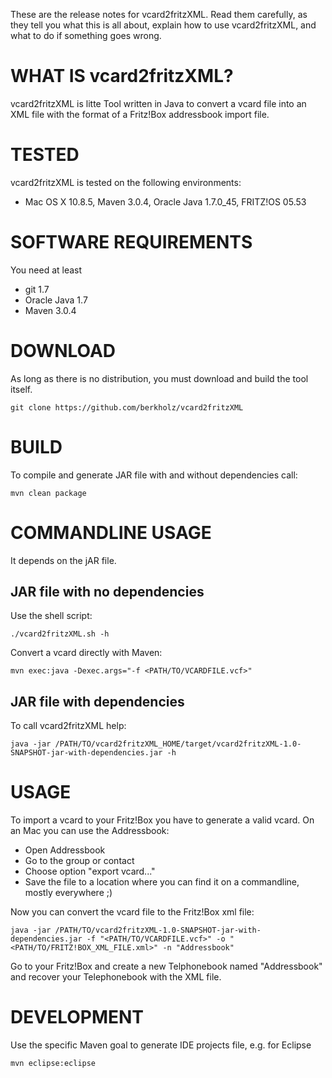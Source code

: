 These are the release notes for vcard2fritzXML.  Read them carefully,
as they tell you what this is all about, explain how to use vcard2fritzXML, 
and what to do if something goes wrong. 

# WHAT IS vcard2fritzXML?

vcard2fritzXML is litte Tool written in Java to convert a vcard file into an XML file 
with the format of a Fritz!Box addressbook import file.

# TESTED

vcard2fritzXML is tested on the following environments:
* Mac OS X 10.8.5, Maven 3.0.4, Oracle Java 1.7.0_45, FRITZ!OS 05.53

# SOFTWARE REQUIREMENTS

You need at least

 * git 1.7
 * Oracle Java 1.7
 * Maven 3.0.4


# DOWNLOAD

As long as there is no distribution, you must download and build the tool itself.

    git clone https://github.com/berkholz/vcard2fritzXML
    
    
# BUILD

To compile and generate JAR file with and without dependencies call:

	mvn clean package


# COMMANDLINE USAGE

It depends on the jAR file.

## JAR file with no dependencies

Use the shell script:

    ./vcard2fritzXML.sh -h

Convert a vcard directly with Maven:

    mvn exec:java -Dexec.args="-f <PATH/TO/VCARDFILE.vcf>"


## JAR file with dependencies

To call vcard2fritzXML help:
    
    java -jar /PATH/TO/vcard2fritzXML_HOME/target/vcard2fritzXML-1.0-SNAPSHOT-jar-with-dependencies.jar -h


# USAGE
To import a vcard to your Fritz!Box you have to generate a valid vcard. 
On an Mac you can use the Addressbook: 
* Open Addressbook 
* Go to the group or contact 
* Choose option "export vcard..."
* Save the file to a location where you can find it on a commandline, mostly everywhere ;)

Now you can convert the vcard file to the Fritz!Box xml file:

    java -jar /PATH/TO/vcard2fritzXML-1.0-SNAPSHOT-jar-with-dependencies.jar -f "<PATH/TO/VCARDFILE.vcf>" -o "<PATH/TO/FRITZ!BOX_XML_FILE.xml>" -n "Addressbook"

Go to your Fritz!Box and create a new Telphonebook named "Addressbook" and recover your Telephonebook with the XML file.


# DEVELOPMENT

Use the specific Maven goal to generate IDE projects file, e.g. for Eclipse

    mvn eclipse:eclipse

